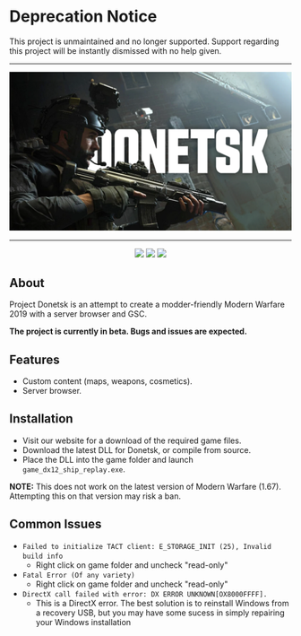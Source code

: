 # Deprecation Notice
This project is unmaintained and no longer supported. Support regarding this project will be instantly dismissed with no help given.

---

<p align="center">
  <img src="/github/assets/donetskbanner.png?raw=true" />
</p>

---

<p align="center">
  <img src="https://img.shields.io/github/v/release/ProjectDonetsk/Donetsk?style=for-the-badge&color=6437c4&include_prereleases">
  <a href="https://discord.gg/banabyte"><img src="https://img.shields.io/discord/945420505157083208?color=6437c4&label=discord&logo=discord&logoColor=ffffff&style=for-the-badge"></a>
  <img src="https://img.shields.io/github/languages/code-size/ProjectDonetsk/Donetsk?style=for-the-badge&color=6437c4&label=size">
</p>

## About
Project Donetsk is an attempt to create a modder-friendly Modern Warfare 2019 with a server browser and GSC.

**The project is currently in beta. Bugs and issues are expected.**

## Features
- Custom content (maps, weapons, cosmetics).
- Server browser.

## Installation
- Visit our website for a download of the required game files.
- Download the latest DLL for Donetsk, or compile from source.
- Place the DLL into the game folder and launch `game_dx12_ship_replay.exe`.

**NOTE:** This does not work on the latest version of Modern Warfare (1.67). Attempting this on that version may risk a ban.

## Common Issues
- ```Failed to initialize TACT client: E_STORAGE_INIT (25), Invalid build info ```
  - Right click on game folder and uncheck "read-only"
- ```Fatal Error (Of any variety)```
  - Right click on game folder and uncheck "read-only"
- ```DirectX call failed with error: DX ERROR UNKNOWN[OX8000FFFF]. ```
  - This is a DirectX error. The best solution is to reinstall Windows from a recovery USB, but you may have some sucess in simply repairing your Windows installation
